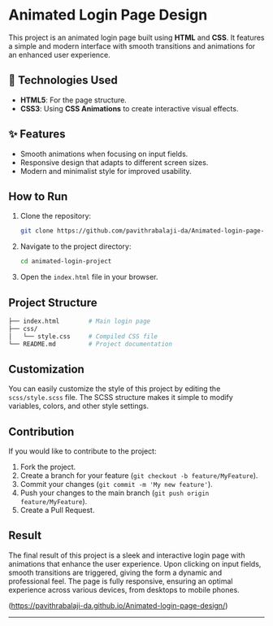 # Animated Login Page Design

This project is an animated login page built using **HTML** and **CSS**. It features a simple and modern interface with smooth transitions and animations for an enhanced user experience.

## 🚀 Technologies Used

- **HTML5**: For the page structure.
- **CSS3**: Using **CSS Animations** to create interactive visual effects.

## ✨ Features

- Smooth animations when focusing on input fields.
- Responsive design that adapts to different screen sizes.
- Modern and minimalist style for improved usability.

## How to Run

1. Clone the repository:
   ```bash
   git clone https://github.com/pavithrabalaji-da/Animated-login-page-design.git
   ```
2. Navigate to the project directory:
   ```bash
   cd animated-login-project
   ```
3. Open the `index.html` file in your browser.

## Project Structure

```bash
├── index.html        # Main login page    
├── css/
│   └── style.css     # Compiled CSS file
└── README.md         # Project documentation
```

## Customization

You can easily customize the style of this project by editing the `scss/style.scss` file. The SCSS structure makes it simple to modify variables, colors, and other style settings.

## Contribution

If you would like to contribute to the project:

1. Fork the project.
2. Create a branch for your feature (`git checkout -b feature/MyFeature`).
3. Commit your changes (`git commit -m 'My new feature'`).
4. Push your changes to the main branch (`git push origin feature/MyFeature`).
5. Create a Pull Request.

## Result

The final result of this project is a sleek and interactive login page with animations that enhance the user experience. Upon clicking on input fields, smooth transitions are triggered, giving the form a dynamic and professional feel. The page is fully responsive, ensuring an optimal experience across various devices, from desktops to mobile phones.

(https://pavithrabalaji-da.github.io/Animated-login-page-design/)




---


